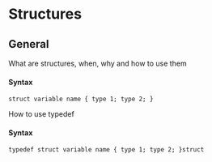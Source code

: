 # Structures

## General

What are structures, when, why and how to use them
#### Syntax
`struct variable name {
	type 1;
	type 2;
}`

How to use typedef
#### Syntax
`typedef struct variable name {
        type 1;
        type 2;
}struct`

